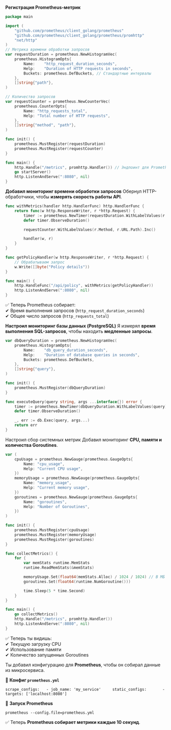 
**Регистрация Prometheus-метрик**
```go
package main

import (
    "github.com/prometheus/client_golang/prometheus"
    "github.com/prometheus/client_golang/prometheus/promhttp"
    "net/http"
)
// Метрика времени обработки запросов
var requestDuration = prometheus.NewHistogramVec(
    prometheus.HistogramOpts{
        Name:    "http_request_duration_seconds",
        Help:    "Duration of HTTP requests in seconds",
        Buckets: prometheus.DefBuckets, // Стандартные интервалы
    },
    []string{"path"},
)

// Количество запросов
var requestCounter = prometheus.NewCounterVec(
    prometheus.CounterOpts{
        Name: "http_requests_total",
        Help: "Total number of HTTP requests",
    },
    []string{"method", "path"},
)

func init() {
    prometheus.MustRegister(requestDuration)
    prometheus.MustRegister(requestCounter)
}

func main() {
    http.Handle("/metrics", promhttp.Handler()) // Эндпоинт для Prometheus
    go startServer()
    http.ListenAndServe(":8080", nil)
}
```

**Добавил мониторинг времени обработки запросов**
Обернул HTTP-обработчики, чтобы **измерять скорость работы API**.
```go
func withMetrics(handler http.HandlerFunc) http.HandlerFunc {
    return func(w http.ResponseWriter, r *http.Request) {
        timer := prometheus.NewTimer(requestDuration.WithLabelValues(r.URL.Path))
        defer timer.ObserveDuration()

        requestCounter.WithLabelValues(r.Method, r.URL.Path).Inc()

        handler(w, r)
    }
}

func getPolicyHandler(w http.ResponseWriter, r *http.Request) {
    // Обрабатываем запрос
    w.Write([]byte("Policy details"))
}

func main() {
    http.HandleFunc("/api/policy", withMetrics(getPolicyHandler))
    http.ListenAndServe(":8080", nil)
}
```
✅ Теперь Prometheus собирает:  
✔ Время выполнения запросов (`http_request_duration_seconds`)  
✔ Общее число запросов (`http_requests_total`)

**Настроил мониторинг базы данных (PostgreSQL)**
Я измерял **время выполнения SQL-запросов**, чтобы находить **медленные запросы**.
```GO
var dbQueryDuration = prometheus.NewHistogramVec(
    prometheus.HistogramOpts{
        Name:    "db_query_duration_seconds",
        Help:    "Duration of database queries in seconds",
        Buckets: prometheus.DefBuckets,
    },
    []string{"query"},
)

func init() {
    prometheus.MustRegister(dbQueryDuration)
}

func executeQuery(query string, args ...interface{}) error {
    timer := prometheus.NewTimer(dbQueryDuration.WithLabelValues(query))
    defer timer.ObserveDuration()

    _, err := db.Exec(query, args...)
    return err
}
```

Настроил сбор системных метрик
Добавил мониторинг **CPU, памяти и количества Goroutines**.
```go
var (
    cpuUsage = prometheus.NewGauge(prometheus.GaugeOpts{
        Name: "cpu_usage",
        Help: "Current CPU usage",
    })
    memoryUsage = prometheus.NewGauge(prometheus.GaugeOpts{
        Name: "memory_usage",
        Help: "Current memory usage",
    })
    goroutines = prometheus.NewGauge(prometheus.GaugeOpts{
        Name: "goroutines",
        Help: "Number of Goroutines",
    })
)

func init() {
    prometheus.MustRegister(cpuUsage)
    prometheus.MustRegister(memoryUsage)
    prometheus.MustRegister(goroutines)
}

func collectMetrics() {
    for {
        var memStats runtime.MemStats
        runtime.ReadMemStats(&memStats)

        memoryUsage.Set(float64(memStats.Alloc) / 1024 / 1024) // В МБ
        goroutines.Set(float64(runtime.NumGoroutine()))

        time.Sleep(5 * time.Second)
    }
}

func main() {
    go collectMetrics()
    http.Handle("/metrics", promhttp.Handler())
    http.ListenAndServe(":8080", nil)
}
```
✅ Теперь ты видишь:  
✔ Текущую загрузку CPU  
✔ Использование памяти  
✔ Количество запущенных Goroutines


Ты добавил конфигурацию для **Prometheus**, чтобы он собирал данные из микросервиса.

📌 **Конфиг `prometheus.yml`**

`scrape_configs:   - job_name: 'my_service'     static_configs:       - targets: ['localhost:8080']`

📌 **Запуск Prometheus**

`prometheus --config.file=prometheus.yml`

✅ Теперь **Prometheus собирает метрики каждые 10 секунд**.